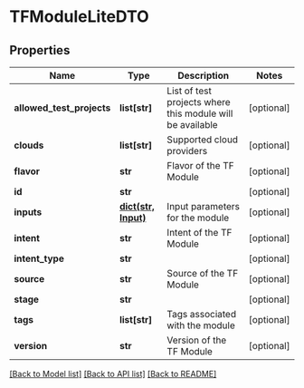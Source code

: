 # TFModuleLiteDTO

## Properties
Name | Type | Description | Notes
------------ | ------------- | ------------- | -------------
**allowed_test_projects** | **list[str]** | List of test projects where this module will be available | [optional] 
**clouds** | **list[str]** | Supported cloud providers | [optional] 
**flavor** | **str** | Flavor of the TF Module | [optional] 
**id** | **str** |  | [optional] 
**inputs** | [**dict(str, Input)**](Input.md) | Input parameters for the module | [optional] 
**intent** | **str** | Intent of the TF Module | [optional] 
**intent_type** | **str** |  | [optional] 
**source** | **str** | Source of the TF Module | [optional] 
**stage** | **str** |  | [optional] 
**tags** | **list[str]** | Tags associated with the module | [optional] 
**version** | **str** | Version of the TF Module | [optional] 

[[Back to Model list]](../README.md#documentation-for-models) [[Back to API list]](../README.md#documentation-for-api-endpoints) [[Back to README]](../README.md)


